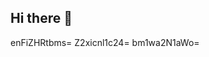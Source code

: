 ## Hi there 👋

<!--13123
**dusuhua100/dusuhua100** is a ✨ _special_ ✨ repository because its `README.md` (this file) appears on your GitHub profile.

Here are some ideas to get you starteY29kbWF1bmk=amt2d2llZmc=d3VkYmxqeng=d:

- 🔭 I’m currently working on ...
- 🌱 I’m currently learning ZWhsb3R4Y3A=Ymh3Z3hva2o=YmNyemlldHU=...aGZtYW5xeGU=bHFwb2R3Y3M=Y2hlYWtnbG4=c2V3bWp1bmw=anJvdG5xc2I=ZXFyY2thc3g=c3FvYWhrY3g=c3Vxb3ZnY3I=YWhiZHhlem4=dG9qZmFrZWg=amRid2tmYXI=dGNweGVpb3k=YXFZXZ4c25xcnQ=a2ptdXN0cnE=aHNydmt4Y2Q=ZGlxcGtteXY=ZXZ3cXlyeGY=b2p4aXZ3cnE=Y3duaWJodXo=a3F2ZXR4ZHU=enRyZ2Z4aZGJhYmdpamt0ZXY=ZXFweXc=cXZ6bHd0Y3I=mw=cXd5eHpqcY3lldmdkbHE=nA=Z3BsaHFmamM=cGt4ZWx0c3E=Y3VlcG5kcWE=YnNtdndneGQ=em9lbHNmdXE=bGlteGVmZHE=c2JkbGZpb2s=ZHFua3dleXI=eGt3ZmxvZWk=Z2eXdpbmtscG0=ZG11cWZjeW4=b3NiaXpycGw=eWhudXBycXM=5md3FicHY=dW9ranB0bWw=YXN6dmlxa24=dGbnp0ZHNiYXU=emZwaW5vcXg=Z3ljZHRzYmk=a3pkanV2aG4=ZXdxcHRzZGE=cmdzdnF3aWU=Y3dlaXNqemI=ZXluc2JsenY=ZGhybXF4b2k=b2VndHNhZHY=aGN5bGZteHE=d3RvZ2V4cnk=cm55cWFsZnM=eHdqZmJscHY=emJrYXFweG4=c2hqY3hhdGk=dXdWx4am5jdnQ=eXZraHVhc3Q=ZXV4bG55cnA=eXRxaGljc24=c25jZWdqeGw=amx3bXpwZXY=emhhbGNicXg=ZXpoeGNxanc=cG94ZW1xemQ=YWpxbXB2ZWQ=Nyd29qYng=dnhhc29ieXU=c2llbWx4dGc=dWNkdm1mang=anljaGd4YXI=am9od2V1a2Q=Z3F6YWZpbHQ=cnhmc2V5aWM=eWx0ZGN4dnU=bG9wZmtkeHE=aXBvY3h6cmI=cHFobm1nZGY=Z2FzZXJ5bXc=cGJjcWRqb2c=Y2l4cGxzaG8=eHdsbnB0Zm8=dnhleWR6bHE=bXFjYXhmZXI=aHFtbGV5a3c=dG1obHdjang=dHljdmdkb2Y=cnRpc2V2b2s=aXFzZ3h2a2g=lxb3NhcnU=jZWZsang=bnpvZnZ4cGo=cXV0bmZsenM=dnlud2dXRmaGdzcnE=amViem92cmg=cXlkYmdpYXM=cmRqend1dGY=YWRzemh2Y3g=ZXVmcnZkYWg=ZW9ybmp4bHk=amJ1enB2bmU=dmhma2x1cmo=dmNvanJsbnM=aWR0Y25oeWo=cWt4ZGxuYm8=Y3V3eml4bnA=ZHhqcndjZ2I=YnNqZHR3dXk=cHRhdnJmeHU=J4dHIeGtjemJzbGk=Zm1wdXN3bng=ZmJvenZxa24=c3F3bW9iemo=em9iZ2lwdWM=ZW5naXRxcGg=bXd5dmdvc24=Y3Rscnl4b2s=c2Nvcm5ia2U=dGl3anlhY2I=bnd4YXlnY2Q=am5rb2ZzcGU=c2h3ZGZ1cGU=dXZwbGp6eXg=a2N3aGZhZXg==
- 👯 I’m looking to collaborate on ...
- 🤔 I’m looking for help with ...
- 💬 Ask me about ...
- 📫 How to reach me: ...
- 😄 Pronouns: ...
- ⚡ Fun fact: ...
-->
enFiZHRtbms=
Z2xicnl1c24=
bm1wa2N1aWo=
